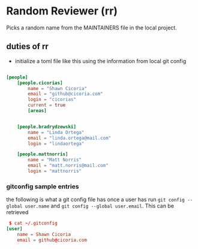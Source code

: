 # Random Reviewer (rr)
Picks a random name from the MAINTAINERS file in the local project.

## duties of rr
- initialize a toml file like this using the information from local git config 

```toml

[people]
    [people.cicorias]
        name = "Shawn Cicoria"
        email = "github@cicoria.com"
        login = "cicorias"
        current = true
        [areas]


    [people.bradrydzewski]
        name = "Linda Ortega"
        email = "linda.ortega@mail.com"
        login = "lindaortega"

    [people.mattnorris]
        name = "Matt Norris"
        email = "matt.norris@mail.com"
        login = "mattnorris"
```


### gitconfig sample entries
the following is what a git config file has once a user has run `git config --global user.name` and `git config --global user.email`.  This can be retrieved 

```toml
 $ cat ~/.gitconfig
[user]
	name = Shawn Cicoria
	email = github@cicoria.com

```